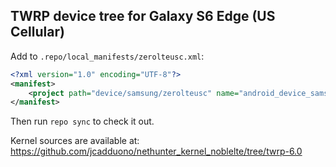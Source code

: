 ## TWRP device tree for Galaxy S6 Edge (US Cellular)

Add to `.repo/local_manifests/zerolteusc.xml`:

```xml
<?xml version="1.0" encoding="UTF-8"?>
<manifest>
	<project path="device/samsung/zerolteusc" name="android_device_samsung_zerolteusc" remote="TeamWin" revision="android-6.0" />
</manifest>
```

Then run `repo sync` to check it out.

Kernel sources are available at: https://github.com/jcadduono/nethunter_kernel_noblelte/tree/twrp-6.0


